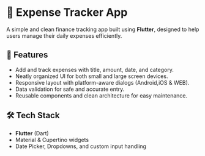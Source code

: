 # 💸 Expense Tracker App

A simple and clean finance tracking app built using **Flutter**, designed to help users manage their daily expenses efficiently.

## 📱 Features

- Add and track expenses with title, amount, date, and category.
- Neatly organized UI for both small and large screen devices.
- Responsive layout with platform-aware dialogs (Android,iOS & WEB).
- Data validation for safe and accurate entry.
- Reusable components and clean architecture for easy maintenance.

## 🛠️ Tech Stack

- **Flutter** (Dart)
- Material & Cupertino widgets
- Date Picker, Dropdowns, and custom input handling

